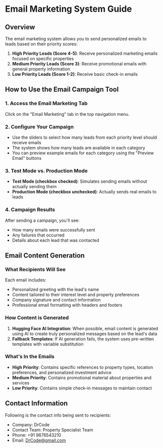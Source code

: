 # Email Marketing System Guide

## Overview
The email marketing system allows you to send personalized emails to leads based on their priority scores:

1. **High Priority Leads (Score 4-5)**: Receive personalized marketing emails focused on specific properties
2. **Medium Priority Leads (Score 3)**: Receive promotional emails with general property information
3. **Low Priority Leads (Score 1-2)**: Receive basic check-in emails

## How to Use the Email Campaign Tool

### 1. Access the Email Marketing Tab
Click on the "Email Marketing" tab in the top navigation menu.

### 2. Configure Your Campaign
- Use the sliders to select how many leads from each priority level should receive emails
- The system shows how many leads are available in each category
- You can preview example emails for each category using the "Preview Email" buttons

### 3. Test Mode vs. Production Mode
- **Test Mode (checkbox checked)**: Simulates sending emails without actually sending them
- **Production Mode (checkbox unchecked)**: Actually sends real emails to leads

### 4. Campaign Results
After sending a campaign, you'll see:
- How many emails were successfully sent
- Any failures that occurred
- Details about each lead that was contacted

## Email Content Generation

### What Recipients Will See
Each email includes:
- Personalized greeting with the lead's name
- Content tailored to their interest level and property preferences
- Company signature and contact information
- Professional email formatting with headers and footers

### How Content is Generated
1. **Hugging Face AI Integration**: When possible, email content is generated using AI to create truly personalized messages based on the lead's data
2. **Fallback Templates**: If AI generation fails, the system uses pre-written templates with variable substitution

### What's In the Emails
- **High Priority**: Contains specific references to property types, location preferences, and personalized investment advice
- **Medium Priority**: Contains promotional material about properties and services
- **Low Priority**: Contains simple check-in messages to maintain contact


## Contact Information
Following is the contact info being sent to recipients:
- Company: DrCode
- Contact Team: Property Specialist Team
- Phone: +91 9876543210
- Email: DrCode@gmail.com
